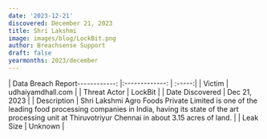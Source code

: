 ```yaml
---
date: '2023-12-21'
discovered: December 21, 2023
title: Shri Lakshmi
image: images/blog/LockBit.png
author: Breachsense Support
draft: false
yearmonths: 2023/december
---
```


| Data Breach Report------------:     |:-------------:    | :-----:|
| Victim      | udhaiyamdhall.com      | 
| Threat Actor      | LockBit      | 
| Date Discovered      | Dec 21, 2023      | 
| Description      | Shri Lakshmi Agro Foods Private Limited is one of the leading food processing companies in India, having its state of the art processing unit at Thiruvotriyur Chennai in about 3.15 acres of land.      | 
| Leak Size      | Unknown      | 

